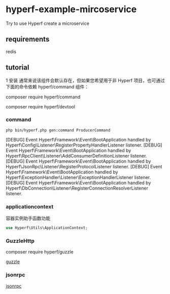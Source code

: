 # hyperf-example-mircoservice

Try to use Hyperf create a microservice

## requirements

redis

## tutorial

1 安装
通常来说该组件会默认存在，但如果您希望用于非 Hyperf 项目，也可通过下面的命令依赖 hyperf/command 组件：

composer require hyperf/command

composer require hyperf/devtool

### command

```shell
php bin/hyperf.php gen:command ProducerCommand
```

[DEBUG] Event Hyperf\Framework\Event\BootApplication handled by Hyperf\Config\Listener\RegisterPropertyHandlerListener listener.
[DEBUG] Event Hyperf\Framework\Event\BootApplication handled by Hyperf\RpcClient\Listener\AddConsumerDefinitionListener listener.
[DEBUG] Event Hyperf\Framework\Event\BootApplication handled by Hyperf\JsonRpc\Listener\RegisterProtocolListener listener.
[DEBUG] Event Hyperf\Framework\Event\BootApplication handled by Hyperf\ExceptionHandler\Listener\ExceptionHandlerListener listener.
[DEBUG] Event Hyperf\Framework\Event\BootApplication handled by Hyperf\DbConnection\Listener\RegisterConnectionResolverListener listener.

### applicationcontext

容器实例助手函数功能

```php
use Hyperf\Utils\ApplicationContext;
```

### GuzzleHttp

composer require hyperf/guzzle

[guzzle](https://hyperf.wiki/2.0/#/zh-cn/guzzle)


### jsonrpc

[jsonrpc](https://hyperf.wiki/2.0/#/zh-cn/json-rpc?id=json-rpc-%e6%9c%8d%e5%8a%a1)

